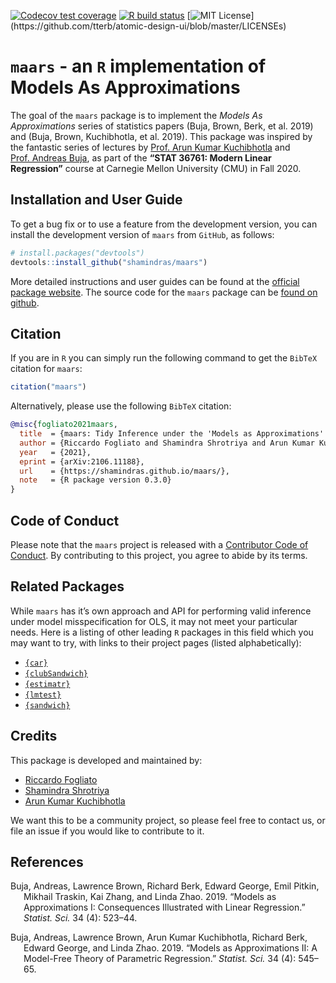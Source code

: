 
<!-- badges: start -->

[![Codecov test
coverage](https://codecov.io/gh/shamindras/maars/branch/master/graph/badge.svg)](https://codecov.io/gh/shamindras/maars?branch=master)
[![R build
status](https://github.com/shamindras/maars/workflows/R-CMD-check/badge.svg)](https://github.com/shamindras/maars/actions)
[![MIT
License](https://img.shields.io/apm/l/atomic-design-ui.svg?)](https://github.com/tterb/atomic-design-ui/blob/master/LICENSEs)
<!-- badges: end -->

# `maars` - an `R` implementation of Models As Approximations

The goal of the `maars` package is to implement the *Models As
Approximations* series of statistics papers (Buja, Brown, Berk, et al.
2019) and (Buja, Brown, Kuchibhotla, et al. 2019). This package was
inspired by the fantastic series of lectures by [Prof. Arun Kumar
Kuchibhotla](https://arun-kuchibhotla.github.io/) and [Prof. Andreas
Buja](http://www-stat.wharton.upenn.edu/~buja/), as part of the **“STAT
36761: Modern Linear Regression”** course at Carnegie Mellon University
(CMU) in Fall 2020.

## Installation and User Guide

To get a bug fix or to use a feature from the development version, you
can install the development version of `maars` from `GitHub`, as
follows:

``` r
# install.packages("devtools")
devtools::install_github("shamindras/maars")
```

More detailed instructions and user guides can be found at the [official
package website](https://shamindras.github.io/maars/). The source code
for the `maars` package can be [found on
github](https://github.com/shamindras/maars).

## Citation

If you are in `R` you can simply run the following command to get the
`BibTeX` citation for `maars`:

``` r
citation("maars")
```

Alternatively, please use the following `BibTeX` citation:

``` bibtex
@misc{fogliato2021maars,
  title  = {maars: Tidy Inference under the 'Models as Approximations' Framework in R},
  author = {Riccardo Fogliato and Shamindra Shrotriya and Arun Kumar Kuchibhotla},
  year   = {2021},
  eprint = {arXiv:2106.11188},
  url    = {https://shamindras.github.io/maars/},
  note   = {R package version 0.3.0}
}
```

## Code of Conduct

Please note that the `maars` project is released with a [Contributor
Code of
Conduct](https://contributor-covenant.org/version/2/0/CODE_OF_CONDUCT.html).
By contributing to this project, you agree to abide by its terms.

## Related Packages

While `maars` has it’s own approach and API for performing valid
inference under model misspecification for OLS, it may not meet your
particular needs. Here is a listing of other leading `R` packages in
this field which you may want to try, with links to their project pages
(listed alphabetically):

-   [`{car}`](https://cran.r-project.org/web/packages/car/index.html)
-   [`{clubSandwich}`](https://github.com/jepusto/clubSandwich)
-   [`{estimatr}`](https://declaredesign.org/r/estimatr/articles/estimatr-in-the-tidyverse.html)
-   [`{lmtest}`](https://cran.r-project.org/web/packages/lmtest/index.html)
-   [`{sandwich}`](http://sandwich.r-forge.r-project.org/)

## Credits

This package is developed and maintained by:

-   [Riccardo Fogliato](http://www.stat.cmu.edu/~rfogliat/)
-   [Shamindra Shrotriya](https://www.shamindras.com/)
-   [Arun Kumar Kuchibhotla](https://arun-kuchibhotla.github.io/)

We want this to be a community project, so please feel free to contact
us, or file an issue if you would like to contribute to it.

## References

<div id="refs" class="references csl-bib-body hanging-indent">

<div id="ref-buja2019modelsasapproximationspart1" class="csl-entry">

Buja, Andreas, Lawrence Brown, Richard Berk, Edward George, Emil Pitkin,
Mikhail Traskin, Kai Zhang, and Linda Zhao. 2019. “Models as
Approximations I: Consequences Illustrated with Linear Regression.”
*Statist. Sci.* 34 (4): 523–44.

</div>

<div id="ref-buja2019modelsasapproximationspart2" class="csl-entry">

Buja, Andreas, Lawrence Brown, Arun Kumar Kuchibhotla, Richard Berk,
Edward George, and Linda Zhao. 2019. “Models as Approximations II: A
Model-Free Theory of Parametric Regression.” *Statist. Sci.* 34 (4):
545–65.

</div>

</div>
